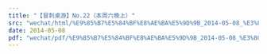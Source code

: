 ```yaml
---
title: "【冒刺桌游】No.22（本周六晚上）"
src: "wechat/html/%E9%85%B7%E5%84%BF%E8%AE%BA%E5%9D%9B_2014-05-08_%E3%80%90%E5%86%92%E5%88%BA%E6%A1%8C%E6%B8%B8%E3%80%91No.22%EF%BC%88%E6%9C%AC%E5%91%A8%E5%85%AD%E6%99%9A%E4%B8%8A%EF%BC%89.html"
date: 2014-05-08
pdf: "wechat/pdf/%E9%85%B7%E5%84%BF%E8%AE%BA%E5%9D%9B_2014-05-08_%E3%80%90%E5%86%92%E5%88%BA%E6%A1%8C%E6%B8%B8%E3%80%91No.22%EF%BC%88%E6%9C%AC%E5%91%A8%E5%85%AD%E6%99%9A%E4%B8%8A%EF%BC%89.pdf"
---
```

